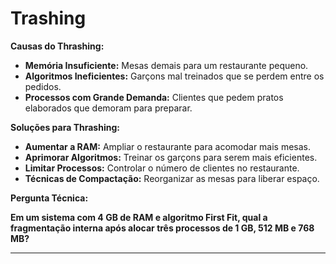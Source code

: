# Trashing

**Causas do Thrashing:**

* **Memória Insuficiente:** Mesas demais para um restaurante pequeno.
* **Algoritmos Ineficientes:** Garçons mal treinados que se perdem entre os pedidos.
* **Processos com Grande Demanda:** Clientes que pedem pratos elaborados que demoram para preparar.

**Soluções para Thrashing:**

* **Aumentar a RAM:** Ampliar o restaurante para acomodar mais mesas.
* **Aprimorar Algoritmos:** Treinar os garçons para serem mais eficientes.
* **Limitar Processos:** Controlar o número de clientes no restaurante.
* **Técnicas de Compactação:** Reorganizar as mesas para liberar espaço.

**Pergunta Técnica:**

**Em um sistema com 4 GB de RAM e algoritmo First Fit, qual a fragmentação interna após alocar três processos de 1 GB, 512 MB e 768 MB?**

---
